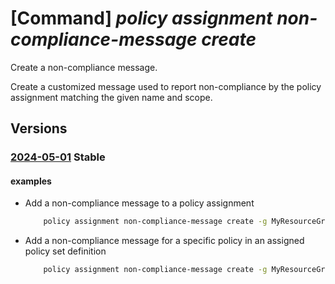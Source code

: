 # [Command] _policy assignment non-compliance-message create_

Create a non-compliance message.

Create a customized message used to report non-compliance by the policy assignment matching the given name and scope.

## Versions

### [2024-05-01](/Resources/mgmt-plane/L3tzY29wZX0vcHJvdmlkZXJzL21pY3Jvc29mdC5hdXRob3JpemF0aW9uL3BvbGljeWFzc2lnbm1lbnRzL3t9/2024-05-01.xml) **Stable**

<!-- mgmt-plane /{scope}/providers/microsoft.authorization/policyassignments/{} 2024-05-01 properties.nonComplianceMessages[] -->

#### examples

- Add a non-compliance message to a policy assignment
    ```bash
        policy assignment non-compliance-message create -g MyResourceGroup -n MyPolicyAssignment -m 'Resources must follow naming standards'
    ```

- Add a non-compliance message for a specific policy in an assigned policy set definition
    ```bash
        policy assignment non-compliance-message create -g MyResourceGroup -n MyPolicySetAssignment -m 'Resources must use allowed SKUs' --policy-definition-reference-id SkuPolicyRefId
    ```
